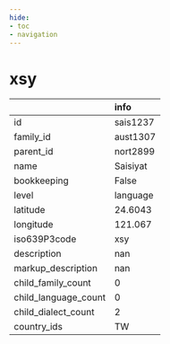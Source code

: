 ```yaml
---
hide:
- toc
- navigation
---
```

# xsy
|                      | info     |
|:---------------------|:---------|
| id                   | sais1237 |
| family_id            | aust1307 |
| parent_id            | nort2899 |
| name                 | Saisiyat |
| bookkeeping          | False    |
| level                | language |
| latitude             | 24.6043  |
| longitude            | 121.067  |
| iso639P3code         | xsy      |
| description          | nan      |
| markup_description   | nan      |
| child_family_count   | 0        |
| child_language_count | 0        |
| child_dialect_count  | 2        |
| country_ids          | TW       |